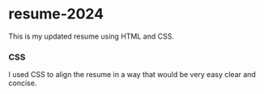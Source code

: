 # resume-2024

This is my updated resume using HTML and CSS. 


### CSS

I used CSS to align the resume in a way that would be very easy clear and concise.

